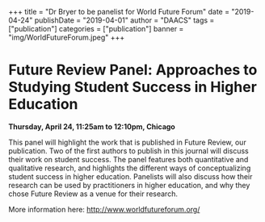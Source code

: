 +++
title = "Dr Bryer to be panelist for World Future Forum"
date = "2019-04-24"
publishDate = "2019-04-01"
author = "DAACS"
tags = ["publication"]
categories = ["publication"]
banner = "img/WorldFutureForum.jpeg"
+++

# Future Review Panel: Approaches to Studying Student Success in Higher Education

**Thursday, April 24, 11:25am to 12:10pm, Chicago**

This panel will highlight the work that is published in Future Review, our publication. Two of the first authors to publish in this journal will discuss their work on student success. The panel features both quantitative and qualitative research, and highlights the different ways of conceptualizing student success in higher education. Panelists will also discuss how their research can be used by practitioners in higher education, and why they chose Future Review as a venue for their research.

More information here: http://www.worldfutureforum.org/

